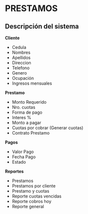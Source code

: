 # PRESTAMOS

## Descripción del sistema ##


**Cliente**

* Cedula
* Nombres
* Apellidos
* Direccion
* Telefono
* Genero
* Ocupación
* Ingresos mensuales


**Prestamo**
 
* Monto Requerido
* Nro. cuotas
* Forma de pago
* Interes %
* Monto a pagar 
* Cuotas por cobrar (Generar cuotas)
* Contrato Prestamo

**Pagos**
 
* Valor Pago
* Fecha Pago
* Estado


**Reportes**
 
* Prestamos
* Prestamos por cliente
* Prestamo y cuotas
* Reporte cuotas vencidas
* Reporte cobros hoy
* Reporte general


